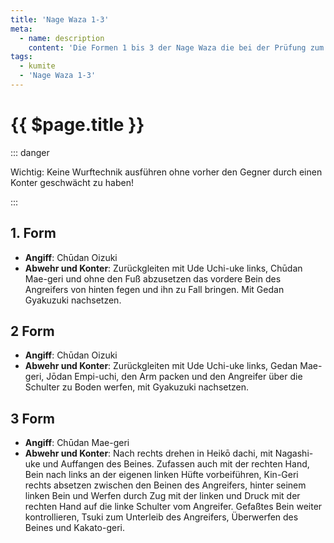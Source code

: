 ```yaml
---
title: 'Nage Waza 1-3'
meta:
  - name: description
    content: 'Die Formen 1 bis 3 der Nage Waza die bei der Prüfung zum 6. Kyu (Grüngurt) gezeigt werden.'
tags:
  - kumite
  - 'Nage Waza 1-3'
---
```


# {{ $page.title }}

<ShowDescription />

::: danger

Wichtig: Keine Wurftechnik ausführen ohne vorher den Gegner durch einen Konter geschwächt zu haben!

:::

## 1. Form

- **Angiff**: Chūdan Oizuki
- **Abwehr und Konter**: Zurückgleiten mit Ude Uchi-uke links, Chūdan Mae-geri und ohne den Fuß abzusetzen das vordere Bein des Angreifers von hinten fegen und ihn zu Fall bringen. Mit Gedan Gyakuzuki nachsetzen.

<YouTube videoid="kGzqWCbIeNY" start="40" end="55" />

## 2 Form

- **Angiff**: Chūdan Oizuki
- **Abwehr und Konter**: Zurückgleiten mit Ude Uchi-uke links, Gedan Mae-geri, Jōdan Empi-uchi, den Arm packen und den Angreifer über die Schulter zu Boden werfen, mit Gyakuzuki nachsetzen.

<YouTube videoid="ymb6pERfOyk" start="29" end="55" />

## 3 Form

- **Angiff**: Chūdan Mae-geri
- **Abwehr und Konter**: Nach rechts drehen in Heikō dachi, mit Nagashi-uke und Auffangen des Beines. Zufassen auch mit der rechten Hand, Bein nach links an der eigenen linken Hüfte vorbeiführen, Kin-Geri rechts absetzen zwischen den Beinen des Angreifers, hinter seinem linken Bein und Werfen durch Zug mit der linken und Druck mit der rechten Hand auf die linke Schulter vom Angreifer. Gefaßtes Bein weiter kontrollieren, Tsuki zum Unterleib des Angreifers, Überwerfen des Beines und Kakato-geri.

<YouTube videoid="3K3PLR6eOWo" start="21" end="46" />